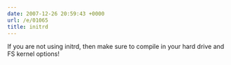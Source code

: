 ```yaml
---
date: 2007-12-26 20:59:43 +0000
url: /e/01065
title: initrd
---
```


If you are not using initrd, then make sure to compile in your hard drive and FS kernel options!
